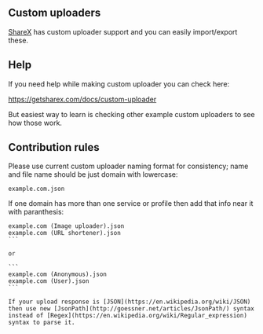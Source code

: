 ## Custom uploaders

[ShareX](https://github.com/ShareX/ShareX) has custom uploader support and you can easily import/export these.

## Help

If you need help while making custom uploader you can check here:

https://getsharex.com/docs/custom-uploader

But easiest way to learn is checking other example custom uploaders to see how those work.

## Contribution rules

Please use current custom uploader naming format for consistency; name and file name should be just domain with lowercase:

```
example.com.json
```

If one domain has more than one service or profile then add that info near it with paranthesis:

````
example.com (Image uploader).json
example.com (URL shortener).json
```

or

```
example.com (Anonymous).json
example.com (User).json
```

If your upload response is [JSON](https://en.wikipedia.org/wiki/JSON) then use new [JsonPath](http://goessner.net/articles/JsonPath/) syntax instead of [Regex](https://en.wikipedia.org/wiki/Regular_expression) syntax to parse it.
